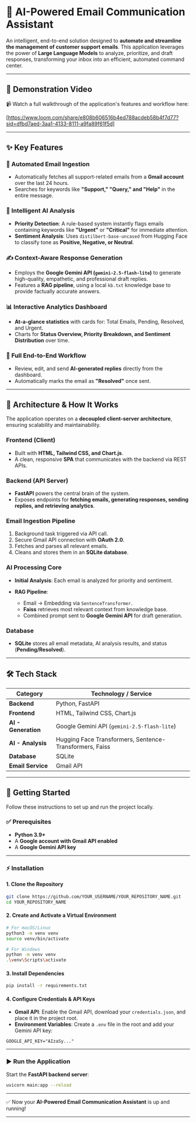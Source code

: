 # 📧 AI-Powered Email Communication Assistant

An intelligent, end-to-end solution designed to **automate and streamline the management of customer support emails**.
This application leverages the power of **Large Language Models** to analyze, prioritize, and draft responses, transforming your inbox into an efficient, automated command center.

---

## 🎥 Demonstration Video

📹 Watch a full walkthrough of the application's features and workflow here:

\[https://www.loom.com/share/e808b606516b4ed788acdeb58b4f7d77?sid=dfbd7aed-3aa1-4133-8111-a9fa89f61f5d]

---

## ✨ Key Features

### 📨 Automated Email Ingestion

* Automatically fetches all support-related emails from a **Gmail account** over the last 24 hours.
* Searches for keywords like **"Support," "Query," and "Help"** in the entire message.

### 🤖 Intelligent AI Analysis

* **Priority Detection**: A rule-based system instantly flags emails containing keywords like **"Urgent"** or **"Critical"** for immediate attention.
* **Sentiment Analysis**: Uses `distilbert-base-uncased` from Hugging Face to classify tone as **Positive, Negative, or Neutral**.

### ✍️ Context-Aware Response Generation

* Employs the **Google Gemini API (`gemini-2.5-flash-lite`)** to generate high-quality, empathetic, and professional draft replies.
* Features a **RAG pipeline**, using a local `kb.txt` knowledge base to provide factually accurate answers.

### 📊 Interactive Analytics Dashboard

* **At-a-glance statistics** with cards for: Total Emails, Pending, Resolved, and Urgent.
* Charts for **Status Overview, Priority Breakdown, and Sentiment Distribution** over time.

### 🔄 Full End-to-End Workflow

* Review, edit, and send **AI-generated replies** directly from the dashboard.
* Automatically marks the email as **"Resolved"** once sent.

---

## 🏩 Architecture & How It Works

The application operates on a **decoupled client-server architecture**, ensuring scalability and maintainability.

### **Frontend (Client)**

* Built with **HTML, Tailwind CSS, and Chart.js**.
* A clean, responsive **SPA** that communicates with the backend via REST APIs.

### **Backend (API Server)**

* **FastAPI** powers the central brain of the system.
* Exposes endpoints for **fetching emails, generating responses, sending replies, and retrieving analytics**.

### **Email Ingestion Pipeline**

1. Background task triggered via API call.
2. Secure Gmail API connection with **OAuth 2.0**.
3. Fetches and parses all relevant emails.
4. Cleans and stores them in an **SQLite database**.

### **AI Processing Core**

* **Initial Analysis**: Each email is analyzed for priority and sentiment.
* **RAG Pipeline**:

  * Email → Embedding via `SentenceTransformer`.
  * **Faiss** retrieves most relevant context from knowledge base.
  * Combined prompt sent to **Google Gemini API** for draft generation.

### **Database**

* **SQLite** stores all email metadata, AI analysis results, and status (**Pending/Resolved**).

---

## 🛠️ Tech Stack

| Category            | Technology / Service                                    |
| ------------------- | ------------------------------------------------------- |
| **Backend**         | Python, FastAPI                                         |
| **Frontend**        | HTML, Tailwind CSS, Chart.js                            |
| **AI - Generation** | Google Gemini API (`gemini-2.5-flash-lite`)           |
| **AI - Analysis**   | Hugging Face Transformers, Sentence-Transformers, Faiss |
| **Database**        | SQLite                                                  |
| **Email Service**   | Gmail API                                               |

---

## 🚀 Getting Started

Follow these instructions to set up and run the project locally.

### ✅ Prerequisites

* **Python 3.9+**
* A **Google account with Gmail API enabled**
* A **Google Gemini API key**

---

### ⚡ Installation

#### 1. Clone the Repository

```bash
git clone https://github.com/YOUR_USERNAME/YOUR_REPOSITORY_NAME.git
cd YOUR_REPOSITORY_NAME
```

#### 2. Create and Activate a Virtual Environment

```bash
# For macOS/Linux
python3 -m venv venv
source venv/bin/activate

# For Windows
python -m venv venv
.\venv\Scripts\activate
```

#### 3. Install Dependencies

```bash
pip install -r requirements.txt
```

#### 4. Configure Credentials & API Keys

* **Gmail API**: Enable the Gmail API, download your `credentials.json`, and place it in the project root.
* **Environment Variables**: Create a `.env` file in the root and add your Gemini API key:

```env
GOOGLE_API_KEY="AIzaSy..."
```

---

### ▶️ Run the Application

Start the **FastAPI backend server**:

```bash
uvicorn main:app --reload
```

---

✅ Now your **AI-Powered Email Communication Assistant** is up and running!

---
